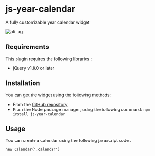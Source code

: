 # js-year-calendar
A fully customizable year calendar widget

![alt tag](http://www.bootstrap-year-calendar.com/img/calendar.png)

## Requirements

This plugin requires the following libraries :
- jQuery v1.8.0 or later

## Installation
You can get the widget using the following methods:
- From the [GitHub repository](https://github.com/year-calendar/js-year-calendar/releases)
- From the Node package manager, using the following command: `npm install js-year-calendar`

## Usage

You can create a calendar using the following javascript code :
```
new Calendar('.calendar')
```

